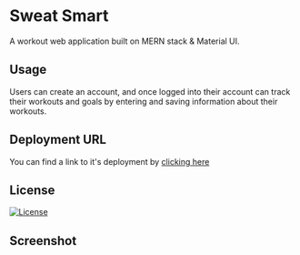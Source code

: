 # Sweat Smart

A workout web application built on MERN stack & Material UI.

## Usage
Users can create an account, and once logged into their account can track their workouts and goals by entering and saving information about their workouts.

## Deployment URL
You can find a link to it's deployment by [clicking here](https://workout-tracker-5v11-7dnl01e9f-maxholzmann.vercel.app/)

## License
[![License](https://img.shields.io/badge/License-Apache_2.0-blue.svg)](https://opensource.org/licenses/Apache-2.0)

## Screenshot
